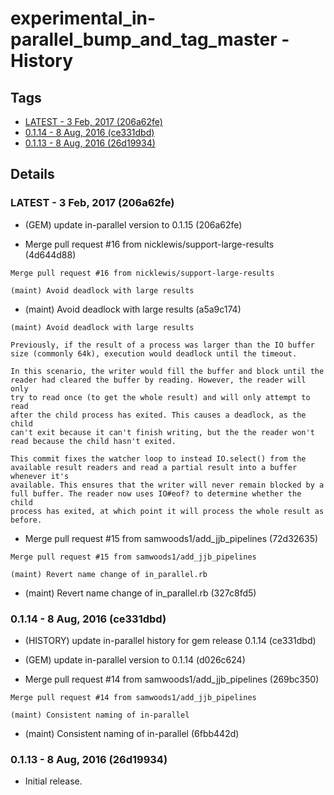 # experimental_in-parallel_bump_and_tag_master - History
## Tags
* [LATEST - 3 Feb, 2017 (206a62fe)](#LATEST)
* [0.1.14 - 8 Aug, 2016 (ce331dbd)](#0.1.14)
* [0.1.13 - 8 Aug, 2016 (26d19934)](#0.1.13)

## Details
### <a name = "LATEST">LATEST - 3 Feb, 2017 (206a62fe)

* (GEM) update in-parallel version to 0.1.15 (206a62fe)

* Merge pull request #16 from nicklewis/support-large-results (4d644d88)


```
Merge pull request #16 from nicklewis/support-large-results

(maint) Avoid deadlock with large results
```
* (maint) Avoid deadlock with large results (a5a9c174)


```
(maint) Avoid deadlock with large results

Previously, if the result of a process was larger than the IO buffer
size (commonly 64k), execution would deadlock until the timeout.

In this scenario, the writer would fill the buffer and block until the
reader had cleared the buffer by reading. However, the reader will only
try to read once (to get the whole result) and will only attempt to read
after the child process has exited. This causes a deadlock, as the child
can't exit because it can't finish writing, but the the reader won't
read because the child hasn't exited.

This commit fixes the watcher loop to instead IO.select() from the
available result readers and read a partial result into a buffer whenever it's
available. This ensures that the writer will never remain blocked by a
full buffer. The reader now uses IO#eof? to determine whether the child
process has exited, at which point it will process the whole result as
before.
```
* Merge pull request #15 from samwoods1/add_jjb_pipelines (72d32635)


```
Merge pull request #15 from samwoods1/add_jjb_pipelines

(maint) Revert name change of in_parallel.rb
```
* (maint) Revert name change of in_parallel.rb (327c8fd5)

### <a name = "0.1.14">0.1.14 - 8 Aug, 2016 (ce331dbd)

* (HISTORY) update in-parallel history for gem release 0.1.14 (ce331dbd)

* (GEM) update in-parallel version to 0.1.14 (d026c624)

* Merge pull request #14 from samwoods1/add_jjb_pipelines (269bc350)


```
Merge pull request #14 from samwoods1/add_jjb_pipelines

(maint) Consistent naming of in-parallel
```
* (maint) Consistent naming of in-parallel (6fbb442d)

### <a name = "0.1.13">0.1.13 - 8 Aug, 2016 (26d19934)

* Initial release.
